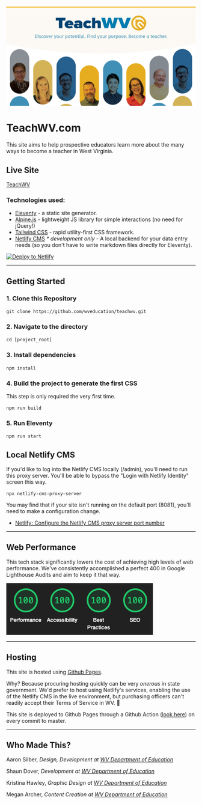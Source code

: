 ![](https://github.com/wveducation/teachwv/blob/master/src/static/img/og-image-default.jpg?raw=true)

# TeachWV.com
This site aims to help prospective educators learn more about the many ways to become a teacher in West Virginia.

## Live Site
[TeachWV](https://teachwv.com)

### Technologies used:

- [Eleventy](https://www.11ty.dev/) - a static site generator.
- [Alpine.js](https://github.com/alpinejs/alpine) - lightweight JS library for simple interactions (no need for jQuery!)
- [Tailwind CSS](https://tailwindcss.com/) - rapid utility-first CSS framework.
- [Netlify CMS](https://www.netlifycms.org/) _* development only_ - A local backend for your data entry needs (so you don't have to write markdown files directly for Eleventy).


<a href="https://app.netlify.com/start/deploy?repository=https://github.com/wveducation/teachwv&amp;stack=cms"><img src="https://www.netlify.com/img/deploy/button.svg" alt="Deploy to Netlify" /></a>

------

## Getting Started

### 1\. Clone this Repository

```
git clone https://github.com/wveducation/teachwv.git
```

### 2\. Navigate to the directory

```
cd [project_root]
```

### 3\. Install dependencies

```
npm install
```

### 4\. Build the project to generate the first CSS

This step is only required the very first time.

```
npm run build
```

### 5\. Run Eleventy

```
npm run start
```

## Local Netlify CMS

If you'd like to log into the Netlify CMS locally (/admin), you'll need to run this proxy server. You'll be able to bypass the "Login with Netlify Identity" screen this way.

```
npx netlify-cms-proxy-server
```

You may find that if your site isn't running on the default port (8081), you'll need to make a configuration change. 

- [Netlify: Configure the Netlify CMS proxy server port number](https://www.netlifycms.org/docs/beta-features/#configure-the-netlify-cms-proxy-server-port-number)

------

## Web Performance

This tech stack significantly lowers the cost of achieving high levels of web performance. We've consistently accomplished a perfect 400 in Google Lighthouse Audits and aim to keep it that way.

![alt="Perfect Google Lighthouse Score"](https://github.com/wveducation/teachwv/blob/master/docs/static/img/google-lighthouse-400.png?raw=true)

------

## Hosting

This site is hosted using [Github Pages](https://pages.github.com/). 

Why? Because procuring hosting quickly can be very *onerous* in state government. We'd prefer to host using Netlify's services, enabling the use of the Netlify CMS in the live environment, but purchasing officers can't readily accept their Terms of Service in WV. 🥴

This site is deployed to Github Pages through a Github Action ([look here](https://github.com/wveducation/teachwv/blob/master/.github/workflows/eleventy_build.yml)) on every commit to master.

------

## Who Made This?

Aaron Silber, *Design, Development at [WV Department of Education](https://wvde.us)*

Shaun Dover, *Development at [WV Department of Education](https://wvde.us)*

Kristina Hawley, *Graphic Design at [WV Department of Education](https://wvde.us)*

Megan Archer, *Content Creation at [WV Department of Education](https://wvde.us)*